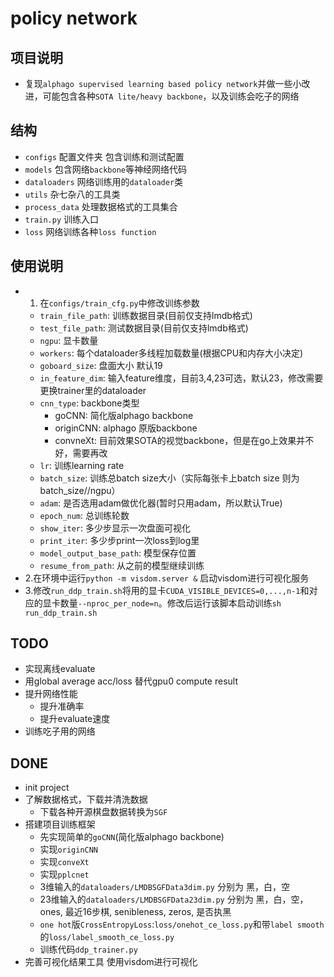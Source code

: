 # policy network

## 项目说明
* 复现`alphago supervised learning based policy network`并做一些小改进，可能包含各种`SOTA lite/heavy backbone`，以及训练会吃子的网络

## 结构
* `configs` 配置文件夹 包含训练和测试配置
* `models` 包含网络`backbone`等神经网络代码
* `dataloaders` 网络训练用的`dataloader`类
* `utils` 杂七杂八的工具类
* `process_data` 处理数据格式的工具集合
* `train.py` 训练入口
* `loss` 网络训练各种`loss function`

## 使用说明
* 1. 在`configs/train_cfg.py`中修改训练参数
    * `train_file_path`: 训练数据目录(目前仅支持lmdb格式)
    * `test_file_path`: 测试数据目录(目前仅支持lmdb格式)
    * `ngpu`: 显卡数量
    * `workers`: 每个dataloader多线程加载数量(根据CPU和内存大小决定)
    * `goboard_size`: 盘面大小 默认19
    * `in_feature_dim`: 输入feature维度，目前3,4,23可选，默认23，修改需要更换trainer里的dataloader
    * `cnn_type`: backbone类型
        * goCNN: 简化版alphago backbone
        * originCNN: alphago 原版backbone
        * convneXt: 目前效果SOTA的视觉backbone，但是在go上效果并不好，需要再改
    * `lr`: 训练learning rate
    * `batch_size`: 训练总batch size大小（实际每张卡上batch size 则为 batch_size//ngpu）
    * `adam`: 是否选用adam做优化器(暂时只用adam，所以默认True)
    * `epoch_num`: 总训练轮数
    * `show_iter`: 多少步显示一次盘面可视化
    * `print_iter`: 多少步print一次loss到log里
    * `model_output_base_path`: 模型保存位置
    * `resume_from_path`: 从之前的模型继续训练
* 2.在环境中运行`python -m visdom.server &` 启动visdom进行可视化服务
* 3.修改`run_ddp_train.sh`将用的显卡`CUDA_VISIBLE_DEVICES=0,...,n-1`和对应的显卡数量`--nproc_per_node=n`。修改后运行该脚本启动训练`sh run_ddp_train.sh`
    
## TODO
* 实现离线evaluate
* 用global average acc/loss 替代gpu0 compute result
* 提升网络性能
    * 提升准确率
    * 提升evaluate速度
* 训练吃子用的网络

## DONE
* init project
* 了解数据格式，下载并清洗数据
    * 下载各种开源棋盘数据转换为`SGF`
* 搭建项目训练框架
    * 先实现简单的`goCNN`(简化版alphago backbone)
    * 实现`originCNN`
    * 实现`conveXt`
    * 实现`pplcnet`
    * 3维输入的`dataloaders/LMDBSGFData3dim.py` 分别为 黑，白，空
    * 23维输入的`dataloaders/LMDBSGFData23dim.py` 分别为 黑，白，空，ones, 最近16步棋, senibleness, zeros, 是否执黑
    * `one hot`版`CrossEntropyLoss`:`loss/onehot_ce_loss.py`和带`label smooth`的`loss/label_smooth_ce_loss.py`
    * 训练代码`ddp_trainer.py`
* 完善可视化结果工具 使用visdom进行可视化